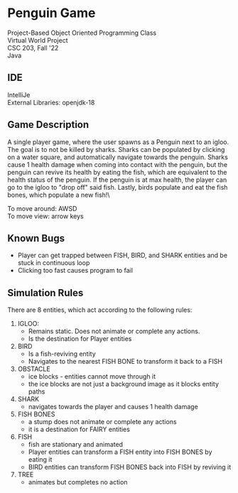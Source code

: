 # Penguin Game
Project-Based Object Oriented Programming Class\
Virtual World Project\
CSC 203, Fall '22\
Java

## IDE
IntelliJe\
External Libraries: openjdk-18

## Game Description
A single player game, where the user spawns as a Penguin next to an igloo.
The goal is to not be killed by sharks. Sharks can be populated by clicking on a water square,
and automatically navigate towards the penguin. Sharks cause 1 health damage when coming into
contact with the penguin, but the penguin can revive its health by eating the fish, which are
equivalent to the health status of the penguin. If the penguin  is at max health, the player
can go to the igloo to "drop off" said fish. Lastly, birds populate and eat the fish bones,
which populate a new fish!\

To move around: AWSD\
To move view: arrow keys

## Known Bugs
* Player can get trapped between FISH, BIRD, and SHARK entities and be stuck in continuous loop
* Clicking too fast causes program to fail


## Simulation Rules

There are 8 entities, which act according to the following rules:
1. IGLOO:
    * Remains static.  Does not animate or complete any actions.  
    * Is the destination for Player entities
2. BIRD
    * Is a fish-reviving entity
    * Navigates to the nearest FISH BONE to transform it back to a FISH
3. OBSTACLE
    * ice blocks - entities cannot move through it
    * the ice blocks are not just a background image as it blocks entity paths
4. SHARK
    * navigates towards the player and causes 1 health damage
5. FISH BONES
    * a stump does not animate or complete any actions
    * it is a destination for FAIRY entities
6. FISH
    * fish are stationary and animated
    * Player entities can transform a FISH entity into FISH BONES by eating it
    * BIRD entities can transform FISH BONES back into FISH by reviving it
7. TREE
    * animates but completes no action

